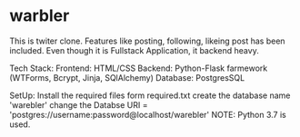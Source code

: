 # warbler
This is twiter clone. Features like posting, following, likeing post has been included. Even though it is Fullstack Application, it backend heavy.

Tech Stack:
Frontend: HTML/CSS
Backend: Python-Flask farmework (WTForms, Bcrypt, Jinja, SQlAlchemy)
Database: PostgresSQL 

SetUp:
Install the required files form required.txt 
create the database name 'warebler' 
change the Databse URI = 'postgres://username:password@localhost/warebler'
NOTE: Python 3.7 is used.



